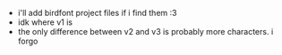 - i'll add birdfont project files if i find them :3
- idk where v1 is
- the only difference between v2 and v3 is probably more characters. i forgo
